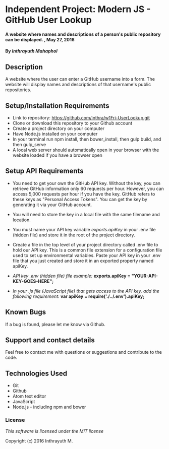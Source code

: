 # Independent Project: Modern JS - GitHub User Lookup

#### A website where names and descriptions of a person's public repository can be displayed. , May 27, 2016

#### By _Inthrayuth Mahaphol_

## Description

A website where the user can enter a GitHub username into a form. The website will display names and descriptions of that username's public repositories.

## Setup/Installation Requirements

* Link to repository: https://github.com/inthra/w1Fri-UserLookup.git
* Clone or download this repository to your Github account
* Create a project directory on your computer
* Have Node.js installed on your computer
* In your terminal run npm install, then bower_install, then gulp build, and then gulp_serve
* A local web server should automatically open in your browser with the website loaded if you have a browser open

## Setup API Requirements

* You need to get your own the GitHub API key. Without the key, you can retrieve GitHub information only 60 requests per hour. However, you can access 5,000 requests per hour if you have the key. GitHub refers to these keys as "Personal Access Tokens". You can get the key by generating it via your GitHub account.

* You will need to store the key in a local file with the same filename and location.

* You must name your API key variable _exports.apiKey_ in your .env file (hidden file) and store it in the root of the project directory.

* Create a file in the top level of your project directory called .env file to hold our API key. This is a common file extension for a configuration file used to set up environmental variables. Paste your API key in your .env file that you just created and store it in an exported property named apiKey.

* _API key .env (hidden file) file example:_
**exports.apiKey = "YOUR-API-KEY-GOES-HERE";**

* _In your .js file (JavaScript file) that gets access to the API key, add the following requirement:_
**var apiKey = require('./../.env').apiKey;**

## Known Bugs

If a bug is found, please let me know via Github.

## Support and contact details

Feel free to contact me with questions or suggestions and contribute to the code.

## Technologies Used

* Git
* Github
* Atom text editor
* JavaScript
* Node.js - including npm and bower

### License

_This software is licensed under the MIT license_

Copyright (c) 2016 Inthrayuth M.
